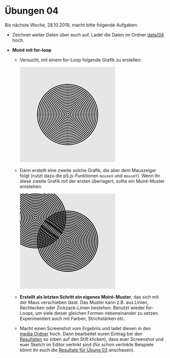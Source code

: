# Übungen 04

Bis nächste Woche, 28.10.2019, macht bitte folgende Aufgaben:

* Zeichnet weiter Daten über euch auf. Ladet die Daten im Ordner [data/04](https://github.com/typografie-haw-hamburg/data/tree/master/04) hoch.
* **Moiré mit for-loop**

  * Versucht, mit einem for-Loop folgende Grafik zu erstellen:

    ![Circles](media/moire.png)

  * Dann erstellt eine zweite solche Grafik, die aber dem Mauszeiger folgt (nutzt dazu die p5.js-Funktionen `mouseX` und `mouseY`). Wenn ihr diese zweite Grafik mit der ersten überlagert, sollte ein Moiré-Muster entstehen:

    ![Moiré](media/moire.gif)

  * **Erstellt als letzten Schritt ein eigenes Moiré-Muster**, das sich mit der Maus verschieben lässt. Das Muster kann z.B. aus Linien, Rechtecken oder Zickzack-Linien bestehen. Benutzt wieder for-Loops, um viele dieser gleichen Formen nebeneinander zu setzen. Experimentiert auch mit Farben, Strichstärken etc.

  * Macht einen Screenshot vom Ergebnis und ladet diesen in den [media Ordner](media) hoch. Dann bearbeitet euren Eintrag bei den [Resultaten](resultate04.md) so (oben auf den Stift klicken), dass euer Screenshot und euer Sketch im Editor verlinkt sind (für schon verlinkte Beispiele könnt ihr euch die [Resultate für Übung 03](../03/resultate03.md) anschauen).
